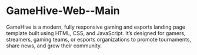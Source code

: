 # GameHive-Web--Main
GameHive is a modern, fully responsive gaming and esports landing page template built using HTML, CSS, and JavaScript. It’s designed for gamers, streamers, gaming teams, or esports organizations to promote tournaments, share news, and grow their community.
